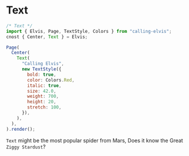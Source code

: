 # Text

```js
/* Text */
import { Elvis, Page, TextStyle, Colors } from "calling-elvis";
cnost { Center, Text } = Elvis;

Page(
  Center(
    Text(
      "Calling Elvis",
      new TextStyle({
        bold: true,
        color: Colors.Red,
        italic: true,
        size: 42.0,
        weight: 700,
        height: 20,
        stretch: 100,
      }),
    ),
  ),
).render();
```

`Text` might be the most popular spider from Mars, Does it know the Great `Ziggy Stardust`?
